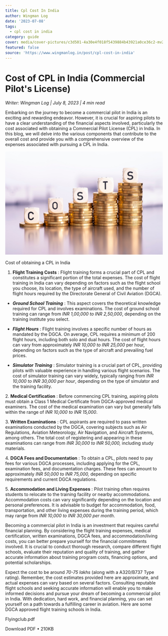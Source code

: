 ```yaml
---
title: Cpl Cost In India
author: Wingman Log
date: '2023-07-08'
tags:
  - cpl cost in india
category: guide
cover: media/cover-pictures/c3d501-4a30e4f018f5439884b43921a0ce36c2-mv2-f2e4e252.jpg
featured: false
source: 'https://www.wingmanlog.in/post/cpl-cost-in-india'
---
```


# Cost of CPL in India (Commercial Pilot's License)

*Writer: Wingman Log | July 8, 2023 | 4 min read*

Embarking on the journey to become a commercial pilot in India is an exciting and rewarding endeavor. However, it is crucial for aspiring pilots to have a clear understanding of the financial aspects involved, particularly the cost associated with obtaining a Commercial Pilot License (CPL) in India. In this blog, we will delve into the various components that contribute to the overall cost and provide you with a comprehensive overview of the expenses associated with pursuing a CPL in India.

![Cost of obtaining a CPL in India](media/blog-media/c3d501-4a30e4f018f5439884b43921a0ce36c2-mv2-f2e4e252.jpg)

Cost of obtaining a CPL in India

1.  **Flight Training Costs** : Flight training forms a crucial part of CPL and constitutes a significant portion of the total expenses. The cost of flight training in India can vary depending on factors such as the flight school you choose, its location, the type of aircraft used, and the number of flight hours required by the Directorate General of Civil Aviation (DGCA).

*   ***Ground School Training*** : This aspect covers the theoretical knowledge required for CPL and involves examinations. The cost of ground school training can range from *INR 1,00,000 to INR 2,50,000*, depending on the training institute you select.
    
*   ***Flight Hours*** : Flight training involves a specific number of hours as mandated by the DGCA. On average, CPL requires a minimum of 200 flight hours, including both solo and dual hours. The cost of flight hours can vary from approximately *INR 10,000 to INR 25,000* per hour, depending on factors such as the type of aircraft and prevailing fuel prices.
    
*   ***Simulator Training*** : Simulator training is a crucial part of CPL, providing pilots with valuable experience in handling various flight scenarios. The cost of simulator training can vary widely, typically ranging from *INR 10,000 to INR 30,000 per hour*, depending on the type of simulator and the training facility.

2\. **Medical Certification** : Before commencing CPL training, aspiring pilots must obtain a Class 1 Medical Certificate from DGCA-approved medical examiners. The cost of the medical examination can vary but generally falls within the range of *INR 10,000 to INR 15,000*.

3\. **Written Examinations** : CPL aspirants are required to pass written examinations conducted by the DGCA, covering subjects such as Air Regulations, Aviation Meteorology, Air Navigation, and Aircraft Systems, among others. The total cost of registering and appearing in these examinations can range from *INR 30,000 to INR 50,000,* including study materials.

4\. **DGCA Fees and Documentation** : To obtain a CPL, pilots need to pay fees for various DGCA processes, including applying for the CPL, examination fees, and documentation charges. These fees can amount to approximately *INR 50,000 to INR 75,000,* depending on specific requirements and current DGCA regulations.

5\. **Accommodation and Living Expenses** : Pilot training often requires students to relocate to the training facility or nearby accommodations. Accommodation costs can vary significantly depending on the location and personal preferences. It is advisable to budget for accommodation, food, transportation, and other living expenses during the training period, which may range from *INR 10,000 to INR 30,000 per month*.

Becoming a commercial pilot in India is an investment that requires careful financial planning. By considering the flight training expenses, medical certification, written examinations, DGCA fees, and accommodation/living costs, you can better prepare yourself for the financial commitments involved. It is crucial to conduct thorough research, compare different flight schools, evaluate their reputation and quality of training, and gather accurate information about training program costs, financing options, and potential scholarships.

Expect the cost to be around *70-75 lakhs* (along with a A320/B737 Type rating). Remember, the cost estimates provided here are approximate, and actual expenses can vary based on several factors. Consulting reputable flight schools and seeking accurate information will enable you to make informed decisions and pursue your dream of becoming a commercial pilot in India. With dedication, hard work, and financial planning, you can set yourself on a path towards a fulfilling career in aviation. Here are some DGCA approved flight training schools in India.  

Flyingclub.pdf

Download PDF • 210KB
